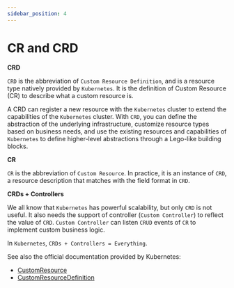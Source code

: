```yaml
---
sidebar_position: 4
---
```


# CR and CRD

**CRD**

`CRD` is the abbreviation of `Custom Resource Definition`, and is a resource type natively provided by `Kubernetes`. It is the definition of Custom Resource (CR) to describe what a custom resource is.

A CRD can register a new resource with the `Kubernetes` cluster to extend the capabilities of the `Kubernetes` cluster. With `CRD`, you can define the abstraction of the underlying infrastructure, customize resource types based on business needs, and use the existing resources and capabilities of `Kubernetes` to define higher-level abstractions through a Lego-like building blocks.

**CR**

`CR` is the abbreviation of `Custom Resource`. In practice, it is an instance of `CRD`, a resource description that matches with the field format in `CRD`.

**CRDs + Controllers**

We all know that `Kubernetes` has powerful scalability, but only `CRD` is not useful. It also needs the support of controller (`Custom Controller`) to reflect the value of `CRD`. `Custom Controller` can listen `CRUD` events of `CR` to implement custom business logic.

In `Kubernetes`, `CRDs + Controllers = Everything`.

See also the official documentation provided by Kubernetes:

- [CustomResource](https://kubernetes.io/zh/docs/concepts/extend-kubernetes/api-extension/custom-resources/)
- [CustomResourceDefinition](https://kubernetes.io/zh/docs/tasks/extend-kubernetes/custom-resources/custom-resource-definitions/)